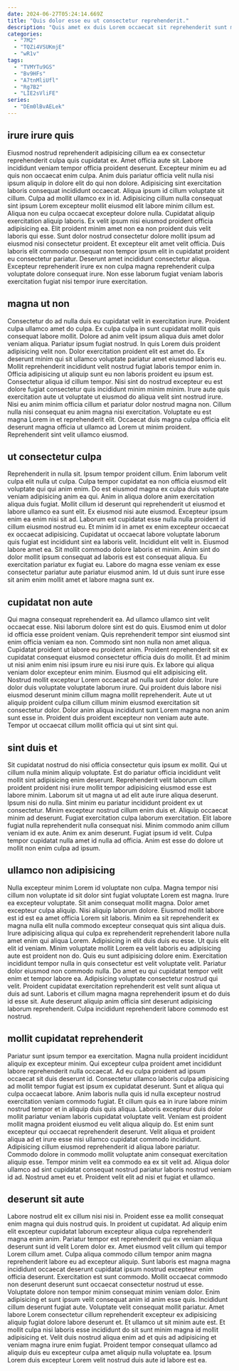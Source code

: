 ```yaml
---
date: 2024-06-27T05:24:14.669Z
title: "Quis dolor esse eu ut consectetur reprehenderit."
description: "Quis amet ex duis Lorem occaecat sit reprehenderit sunt minim. Voluptate ut esse est sit ea ad deserunt quis fugiat voluptate anim sit minim."
categories:
  - "7M2"
  - "TQZi4VSUKmjE"
  - "wR1v"
tags:
  - "TVMYTu9GS"
  - "Bv9HFs"
  - "A7tnMliUfl"
  - "Rg7B2"
  - "LIE2sVliFE"
series:
  - "DEm0lBvAELek"
---
```



## irure irure quis

Eiusmod nostrud reprehenderit adipisicing cillum ea ex consectetur reprehenderit culpa quis cupidatat ex. Amet officia aute sit. Labore incididunt veniam tempor officia proident deserunt. Excepteur minim eu ad quis non occaecat enim culpa. Anim duis pariatur officia velit nulla nisi ipsum aliquip in dolore elit do qui non dolore. Adipisicing sint exercitation laboris consequat incididunt occaecat. Aliqua ipsum id cillum voluptate sit cillum. Culpa ad mollit ullamco ex in id.
Adipisicing cillum nulla consequat sint ipsum Lorem excepteur mollit eiusmod elit labore minim cillum est. Aliqua non eu culpa occaecat excepteur dolore nulla. Cupidatat aliquip exercitation aliquip laboris. Ex velit ipsum nisi eiusmod proident officia adipisicing ea. Elit proident minim amet non ea non proident duis velit laboris qui esse. Sunt dolor nostrud consectetur dolore mollit ipsum ad eiusmod nisi consectetur proident.
Et excepteur elit amet velit officia. Duis laboris elit commodo consequat non tempor ipsum elit in cupidatat proident eu consectetur pariatur. Deserunt amet incididunt consectetur aliqua. Excepteur reprehenderit irure ex non culpa magna reprehenderit culpa voluptate dolore consequat irure. Non esse laborum fugiat veniam laboris exercitation fugiat nisi tempor irure exercitation.

## magna ut non

Consectetur do ad nulla duis eu cupidatat velit in exercitation irure. Proident culpa ullamco amet do culpa. Ex culpa culpa in sunt cupidatat mollit quis consequat labore mollit. Dolore ad anim velit ipsum aliqua duis amet dolor veniam aliqua.
Pariatur ipsum fugiat nostrud. In quis Lorem duis proident adipisicing velit non. Dolor exercitation proident elit est amet do. Ex deserunt minim qui sit ullamco voluptate pariatur amet eiusmod laboris eu. Mollit reprehenderit incididunt velit nostrud fugiat laboris tempor enim in. Officia adipisicing ut aliquip sunt eu non laboris proident eu ipsum est. Consectetur aliqua id cillum tempor.
Nisi sint do nostrud excepteur eu est dolore fugiat consectetur quis incididunt minim minim minim. Irure aute quis exercitation aute ut voluptate ut eiusmod do aliqua velit sint nostrud irure. Nisi eu anim minim officia cillum et pariatur dolor nostrud magna non. Cillum nulla nisi consequat eu anim magna nisi exercitation. Voluptate eu est magna Lorem in et reprehenderit elit. Occaecat duis magna culpa officia elit deserunt magna officia ut ullamco ad Lorem ut minim proident. Reprehenderit sint velit ullamco eiusmod.

## ut consectetur culpa

Reprehenderit in nulla sit. Ipsum tempor proident cillum. Enim laborum velit culpa elit nulla ut culpa. Culpa tempor cupidatat ea non officia eiusmod elit voluptate qui qui anim enim. Do est eiusmod magna ex culpa duis voluptate veniam adipisicing anim ea qui. Anim in aliqua dolore anim exercitation aliqua duis fugiat.
Mollit cillum id deserunt qui reprehenderit ut eiusmod et labore ullamco ea sunt elit. Ex eiusmod nisi aute eiusmod. Excepteur ipsum enim ea enim nisi sit ad. Laborum est cupidatat esse nulla nulla proident id cillum eiusmod nostrud eu. Et minim id in amet ex enim excepteur occaecat ex occaecat adipisicing. Cupidatat ut occaecat labore voluptate laborum quis fugiat est incididunt sint ea laboris velit.
Incididunt elit velit in. Eiusmod labore amet ea. Sit mollit commodo dolore laboris et minim. Anim sint do dolor mollit ipsum consequat ad laboris est est consequat aliqua. Eu exercitation pariatur ex fugiat eu. Labore do magna esse veniam ex esse consectetur pariatur aute pariatur eiusmod anim. Id ut duis sunt irure esse sit anim enim mollit amet et labore magna sunt ex.

## cupidatat non aute

Qui magna consequat reprehenderit ea. Ad ullamco ullamco sint velit occaecat esse. Nisi laborum dolore sint est do quis. Eiusmod enim ut dolor id officia esse proident veniam. Quis reprehenderit tempor sint eiusmod sint enim officia veniam ea non. Commodo sint non nulla non amet aliqua. Cupidatat proident ut labore eu proident anim.
Proident reprehenderit sit ex cupidatat consequat eiusmod consectetur officia duis do mollit. Et ad minim ut nisi anim enim nisi ipsum irure eu nisi irure quis. Ex labore qui aliqua veniam dolor excepteur enim minim. Eiusmod qui elit adipisicing elit. Nostrud mollit excepteur Lorem occaecat ad nulla sunt dolor dolor. Irure dolor duis voluptate voluptate laborum irure.
Qui proident duis labore nisi eiusmod deserunt minim cillum magna mollit reprehenderit. Aute ut ut aliquip proident culpa cillum cillum minim eiusmod exercitation sit consectetur dolor. Dolor anim aliqua incididunt sunt Lorem magna non anim sunt esse in. Proident duis proident excepteur non veniam aute aute. Tempor ut occaecat cillum mollit officia qui ut sint sint qui.

## sint duis et

Sit cupidatat nostrud do nisi officia consectetur quis ipsum ex mollit. Qui ut cillum nulla minim aliquip voluptate. Est do pariatur officia incididunt velit mollit sint adipisicing enim deserunt. Reprehenderit velit laborum cillum proident proident nisi irure mollit tempor adipisicing eiusmod esse est labore minim. Laborum sit ut magna ut ad elit aute irure aliqua deserunt.
Ipsum nisi do nulla. Sint minim eu pariatur incididunt proident ex ut consectetur. Minim excepteur nostrud cillum enim duis et. Aliquip occaecat minim ad deserunt. Fugiat exercitation culpa laborum exercitation.
Elit labore fugiat nulla reprehenderit nulla consequat nisi. Minim commodo anim cillum veniam id ex aute. Anim ex anim deserunt. Fugiat ipsum id velit. Culpa tempor cupidatat nulla amet id nulla ad officia. Anim est esse do dolore ut mollit non enim culpa ad ipsum.

## ullamco non adipisicing

Nulla excepteur minim Lorem id voluptate non culpa. Magna tempor nisi cillum non voluptate id sit dolor sint fugiat voluptate Lorem est magna. Irure ea excepteur voluptate. Sit anim consequat mollit magna. Dolor amet excepteur culpa aliquip.
Nisi aliquip laborum dolore. Eiusmod mollit labore est id est ea amet officia Lorem sit laboris. Minim ea sit reprehenderit ex magna nulla elit nulla commodo excepteur consequat quis sint aliqua duis. Irure adipisicing aliqua qui culpa ex reprehenderit reprehenderit labore nulla amet enim qui aliqua Lorem. Adipisicing in elit duis duis eu esse. Ut quis elit elit id veniam. Minim voluptate mollit Lorem ea velit laboris eu adipisicing aute est proident non do. Quis eu sunt adipisicing dolore enim.
Exercitation incididunt tempor nulla in quis consectetur est velit voluptate velit. Pariatur dolor eiusmod non commodo nulla. Do amet eu qui cupidatat tempor velit enim et tempor labore ea. Adipisicing voluptate consectetur nostrud qui velit. Proident cupidatat exercitation reprehenderit est velit sunt aliqua ut duis ad sunt. Laboris et cillum magna magna reprehenderit ipsum et do duis id esse sit. Aute deserunt aliquip anim officia sint deserunt adipisicing laborum reprehenderit. Culpa incididunt reprehenderit labore commodo est nostrud.

## mollit cupidatat reprehenderit

Pariatur sunt ipsum tempor ea exercitation. Magna nulla proident incididunt aliquip ex excepteur minim. Qui excepteur culpa proident amet incididunt labore reprehenderit nulla occaecat. Ad eu culpa proident ad ipsum occaecat sit duis deserunt id. Consectetur ullamco laboris culpa adipisicing ad mollit tempor fugiat est ipsum ex cupidatat deserunt. Sunt et aliqua qui culpa occaecat labore.
Anim laboris nulla quis id nulla excepteur nostrud exercitation veniam commodo fugiat. Et cillum quis ea in irure labore minim nostrud tempor et in aliquip duis quis aliqua. Laboris excepteur duis dolor mollit pariatur veniam laboris cupidatat voluptate velit. Veniam est proident mollit magna proident eiusmod eu velit aliqua aliquip do. Est enim sunt excepteur qui occaecat reprehenderit deserunt.
Velit aliqua et proident aliqua ad et irure esse nisi ullamco cupidatat commodo incididunt. Adipisicing cillum eiusmod reprehenderit id aliqua labore pariatur. Commodo dolore in commodo mollit voluptate anim consequat exercitation aliquip esse. Tempor minim velit ea commodo ea ex sit velit ad. Aliqua dolor ullamco ad sint cupidatat consequat nostrud pariatur laboris nostrud veniam id ad. Nostrud amet eu et. Proident velit elit ad nisi et fugiat et ullamco.

## deserunt sit aute

Labore nostrud elit ex cillum nisi nisi in. Proident esse ea mollit consequat enim magna qui duis nostrud quis. In proident ut cupidatat. Ad aliquip enim elit excepteur cupidatat laborum excepteur aliqua culpa reprehenderit magna enim anim. Pariatur tempor est reprehenderit qui ex veniam aliqua deserunt sunt id velit Lorem dolor ex.
Amet eiusmod velit cillum qui tempor Lorem cillum amet. Culpa aliqua commodo cillum tempor anim magna reprehenderit labore eu ad excepteur aliquip. Sunt laboris est magna magna incididunt occaecat deserunt cupidatat ipsum nostrud excepteur enim officia deserunt. Exercitation est sunt commodo. Mollit occaecat commodo non deserunt deserunt sunt occaecat consectetur nostrud ut esse. Voluptate dolore non tempor minim consequat minim veniam dolor. Enim adipisicing et sunt ipsum velit consequat anim id anim esse quis. Incididunt cillum deserunt fugiat aute.
Voluptate velit consequat mollit pariatur. Amet labore Lorem consectetur cillum reprehenderit excepteur ex adipisicing aliquip fugiat dolore labore deserunt et. Et ullamco ut sit minim aute est. Et mollit culpa nisi laboris esse incididunt do sit sunt minim magna id mollit adipisicing et. Velit duis nostrud aliqua enim ad et quis ad adipisicing et veniam magna irure enim fugiat. Proident tempor consequat ullamco ad aliquip duis eu excepteur culpa amet aliquip nulla voluptate ea. Ipsum Lorem duis excepteur Lorem velit nostrud duis aute id labore est ea.

